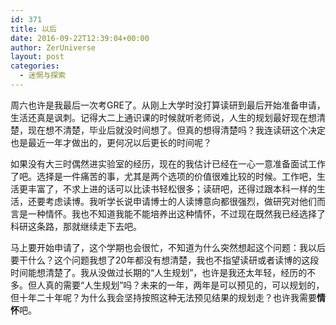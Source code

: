 ```yaml
---
id: 371
title: 以后
date: 2016-09-22T12:39:04+00:00
author: ZerUniverse
layout: post
categories:
  - 迷惘与探索
---
```

周六也许是我最后一次考GRE了。从刚上大学时没打算读研到最后开始准备申请，生活还真是讽刺。记得大二上通识课的时候就听老师说，人生的规划最好现在想清楚，现在想不清楚，毕业后就没时间想了。但真的想得清楚吗？我连读研这个决定也是最近一年才做出的，更何况以后更长的时间呢？

如果没有大三时偶然进实验室的经历<!--more-->，现在的我估计已经在一心一意准备面试工作了吧。选择是一件痛苦的事，尤其是两个选项的价值很难比较的时候。工作吧，生活更丰富了，不求上进的话可以比读书轻松很多；读研吧，还得过跟本科一样的生活，还要考虑读博。我听学长说申请博士的人读博意向都很强烈，做研究对他们而言是一种情怀。我也不知道我能不能培养出这种情怀，不过现在既然我已经选择了科研这条路，那就继续走下去吧。

马上要开始申请了，这个学期也会很忙，不知道为什么突然想起这个问题：我以后要干什么？这个问题我想了20年都没有想清楚，我也不指望读研或者读博的这段时间能想清楚了。我从没做过长期的“人生规划”，也许是我还太年轻，经历的不多。但人真的需要“人生规划”吗？未来的一年，两年是可以预见的，可以规划的，但十年二十年呢？为什么我会坚持按照这种无法预见结果的规划走？也许我需要**情怀**吧。